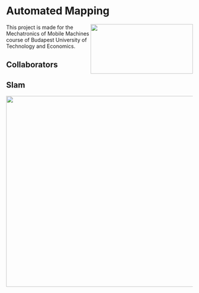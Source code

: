 # Automated Mapping

<img align="right" width="276,25" height="134" src="https://miro.medium.com/max/552/1*BnVbrXLkjtLLvk498w5cFQ.png">
This project is made for the Mechatronics of Mobile Machines course of Budapest University of Technology and Economics. 

## Collaborators


## Slam

<img align="center" width="800" height="516" src="https://msadowski.github.io/images/slam_toolbox_odom.gif">
